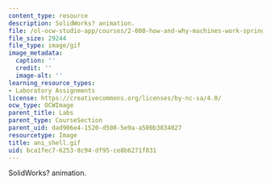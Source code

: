```yaml
---
content_type: resource
description: SolidWorks? animation.
file: /ol-ocw-studio-app/courses/2-000-how-and-why-machines-work-spring-2002/bca1fec762538c94df95ce8b6271f831_ani_shell.gif
file_size: 29244
file_type: image/gif
image_metadata:
  caption: ''
  credit: ''
  image-alt: ''
learning_resource_types:
- Laboratory Assignments
license: https://creativecommons.org/licenses/by-nc-sa/4.0/
ocw_type: OCWImage
parent_title: Labs
parent_type: CourseSection
parent_uid: dad906e4-1520-d508-5e9a-a500b3834027
resourcetype: Image
title: ani_shell.gif
uid: bca1fec7-6253-8c94-df95-ce8b6271f831
---
```

SolidWorks? animation.